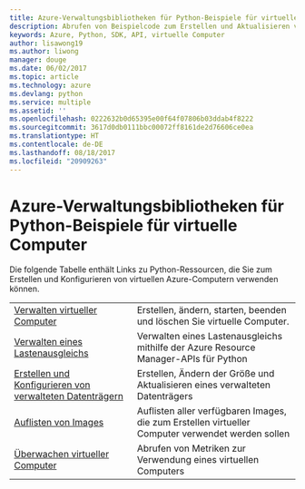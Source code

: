 ```yaml
---
title: Azure-Verwaltungsbibliotheken für Python-Beispiele für virtuelle Computer
description: Abrufen von Beispielcode zum Erstellen und Aktualisieren von virtuellen Azure-Computern mit den Azure-Verwaltungsbibliotheken für Python
keywords: Azure, Python, SDK, API, virtuelle Computer
author: lisawong19
ms.author: liwong
manager: douge
ms.date: 06/02/2017
ms.topic: article
ms.technology: azure
ms.devlang: python
ms.service: multiple
ms.assetid: ''
ms.openlocfilehash: 0222632b0d65395e00f64f07806b03ddab4f8222
ms.sourcegitcommit: 3617d0db0111bbc00072ff8161de2d76606ce0ea
ms.translationtype: HT
ms.contentlocale: de-DE
ms.lasthandoff: 08/18/2017
ms.locfileid: "20909263"
---
```

# <a name="azure-management-libraries-for-python-samples-for-virtual-machines"></a>Azure-Verwaltungsbibliotheken für Python-Beispiele für virtuelle Computer

Die folgende Tabelle enthält Links zu Python-Ressourcen, die Sie zum Erstellen und Konfigurieren von virtuellen Azure-Computern verwenden können.

| || 
|---|---|
| [Verwalten virtueller Computer][1] | Erstellen, ändern, starten, beenden und löschen Sie virtuelle Computer. |
| [Verwalten eines Lastenausgleichs][2] | Verwalten eines Lastenausgleichs mithilfe der Azure Resource Manager-APIs für Python |
| [Erstellen und Konfigurieren von verwalteten Datenträgern][3] | Erstellen, Ändern der Größe und Aktualisieren eines verwalteten Datenträgers|
| [Auflisten von Images][4] | Auflisten aller verfügbaren Images, die zum Erstellen virtueller Computer verwendet werden sollen| 
| [Überwachen virtueller Computer][5] |Abrufen von Metriken zur Verwendung eines virtuellen Computers | 

[1]: https://azure.microsoft.com/resources/samples/virtual-machines-python-manage/
[2]: https://azure.microsoft.com/resources/samples/network-python-manage-loadbalancer
[3]: python-sdk-azure-samples-managed-disks.md
[4]: python-sdk-azure-samples-list-images.md
[5]: python-sdk-azure-samples-monitor-vms.md
